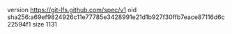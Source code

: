 version https://git-lfs.github.com/spec/v1
oid sha256:a69ef9824926c11e77785e3428991e21d1b927f30ffb7eace87116d6c22594f1
size 1131
